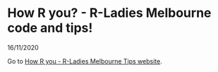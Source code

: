 How R you? - R-Ladies Melbourne code and tips\!
================
16/11/2020

Go to [How R you - R-Ladies Melbourne Tips
website](rladies-melbourne-4years.netlify.app).
